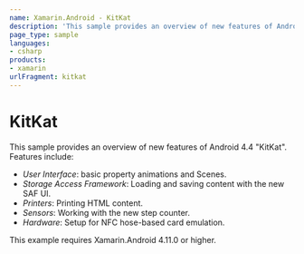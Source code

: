 ```yaml
---
name: Xamarin.Android - KitKat
description: 'This sample provides an overview of new features of Android 4.4 KitKat, including User Interface, Storage Access Framework... #androidkitkat'
page_type: sample
languages:
- csharp
products:
- xamarin
urlFragment: kitkat
---
```

# KitKat
This sample provides an overview of new features of Android 4.4 "KitKat". Features include:

- *User Interface*: basic property animations and Scenes.
- *Storage Access Framework*: Loading and saving content with the new SAF UI.
- *Printers*: Printing HTML content.
- *Sensors*: Working with the new step counter.
- *Hardware*: Setup for NFC hose-based card emulation.

This example requires Xamarin.Android 4.11.0 or higher.
